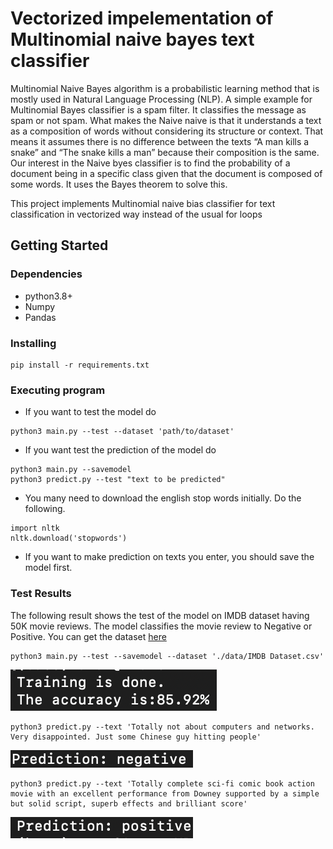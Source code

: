 # Vectorized impelementation of Multinomial naive bayes text classifier

Multinomial Naive Bayes algorithm is a probabilistic learning method that is mostly used in Natural Language Processing (NLP). A simple example for Multinomial Bayes classifier is a spam filter. It classifies the message as spam or not spam. What makes the Naive naive is that it understands a text as a composition of words without considering its structure or context. That means it assumes there is no difference between the texts “A man kills a snake” and “The snake kills a man” because their composition is the same.
Our interest in the Naive byes classifier is to find the probability of a document being in a specific class given that the document is composed of some words. It uses the Bayes theorem to solve this.

This project implements Multinomial naive bias classifier for text classification in vectorized way instead of the usual for loops

## Getting Started

### Dependencies

* python3.8+
* Numpy
* Pandas

### Installing

```
pip install -r requirements.txt
```

### Executing program

* If you want to test the model do
```
python3 main.py --test --dataset 'path/to/dataset' 
```
* If you want test the prediction of the model do
```
python3 main.py --savemodel
python3 predict.py --test "text to be predicted"
```

* You many need to download the english stop words initially. Do the following.
```
import nltk
nltk.download('stopwords')
```
* If you want to make prediction on texts you enter, you should save the model first.

### Test Results
The following result shows the test of the model on IMDB dataset having 50K movie reviews. The model classifies the movie review to Negative or Positive. You can get the dataset [here](https://www.kaggle.com/datasets/lakshmi25npathi/imdb-dataset-of-50k-movie-reviews)
```
python3 main.py --test --savemodel --dataset './data/IMDB Dataset.csv'
```
![caption](./pictures/accuracy.png)
```
python3 predict.py --text 'Totally not about computers and networks. Very disappointed. Just some Chinese guy hitting people'
```
![caption](./pictures/negative.png)
```
python3 predict.py --text 'Totally complete sci-fi comic book action movie with an excellent performance from Downey supported by a simple but solid script, superb effects and brilliant score'
```
![caption](./pictures/positive.png)
